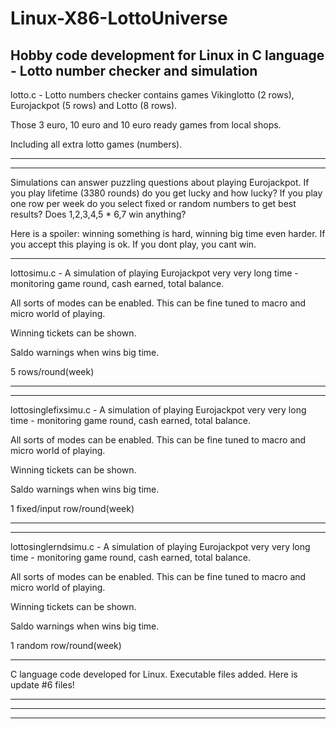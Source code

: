 # Linux-X86-LottoUniverse
Hobby code development for Linux in C language - Lotto number checker and simulation
---------------------------------------------------------------------------------------------------------------

lotto.c - Lotto numbers checker contains games Vikinglotto (2 rows), Eurojackpot (5 rows) and Lotto (8 rows).

Those 3 euro, 10 euro and 10 euro ready games from local shops.

Including all extra lotto games (numbers).

---------------------------------------------------------------------------------------------------------------
---------------------------------------------------------------------------------------------------------------

Simulations can answer puzzling questions about playing Eurojackpot. If you play lifetime (3380 rounds) do you get lucky and how lucky? If you play one row per week do you select fixed or random numbers to get best results? Does 1,2,3,4,5 * 6,7 win anything?

Here is a spoiler: winning something is hard, winning big time even harder. If you accept this playing is ok. If you dont play, you cant win.

---------------------------------------------------------------------------------------------------------------

lottosimu.c - A simulation of playing Eurojackpot very very long time - monitoring game round, cash earned, total balance.

All sorts of modes can be enabled. This can be fine tuned to macro and micro world of playing. 

Winning tickets can be shown.

Saldo warnings when wins big time.

5 rows/round(week)

---------------------------------------------------------------------------------------------------------------

---------------------------------------------------------------------------------------------------------------

lottosinglefixsimu.c - A simulation of playing Eurojackpot very very long time - monitoring game round, cash earned, total balance.

All sorts of modes can be enabled. This can be fine tuned to macro and micro world of playing. 

Winning tickets can be shown.

Saldo warnings when wins big time.

1 fixed/input row/round(week)

---------------------------------------------------------------------------------------------------------------
---------------------------------------------------------------------------------------------------------------

lottosinglerndsimu.c - A simulation of playing Eurojackpot very very long time - monitoring game round, cash earned, total balance.

All sorts of modes can be enabled. This can be fine tuned to macro and micro world of playing. 

Winning tickets can be shown.

Saldo warnings when wins big time.

1 random row/round(week)

---------------------------------------------------------------------------------------------------------------

C language code developed for Linux. 
Executable files added.
Here is update #6 files!

---------------------------------------------------------------------------------------------------------------

---------------------------------------------------------------------------------------------------------------

---------------------------------------------------------------------------------------------------------------
